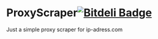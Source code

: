 ProxyScraper[![Bitdeli Badge](https://d2weczhvl823v0.cloudfront.net/globby/proxyscraper/trend.png)](https://bitdeli.com/free "Bitdeli Badge")
============

Just a simple proxy scraper for ip-adress.com
